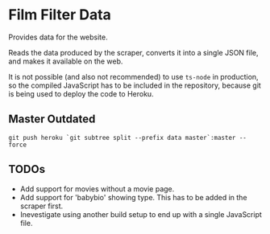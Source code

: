 # Film Filter Data

Provides data for the website.

Reads the data produced by the scraper, converts it into a single JSON file, and makes it available on the web.

It is not possible (and also not recommended) to use `ts-node` in production, so the compiled JavaScript has to be included in the repository, because git is being used to deploy the code to Heroku.

## Master Outdated

```shell
git push heroku `git subtree split --prefix data master`:master --force
```

## TODOs

* Add support for movies without a movie page.
* Add support for 'babybio' showing type. This has to be added in the scraper first.
* Inevestigate using another build setup to end up with a single JavaScript file.